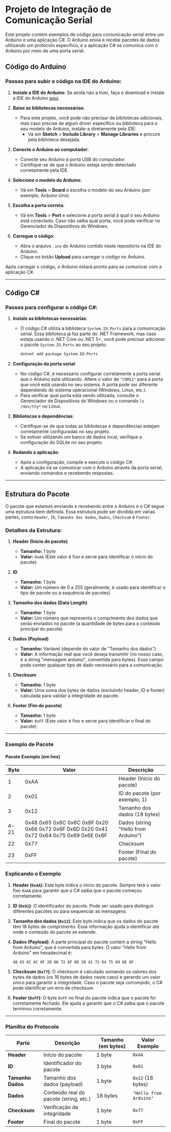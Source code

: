 # Projeto de Integração de Comunicação Serial

Este projeto contém exemplos de código para comunicação serial entre um Arduino e uma aplicação C#. O Arduino envia e recebe pacotes de dados utilizando um protocolo específico, e a aplicação C# se comunica com o Arduino por meio de uma porta serial.

## **Código do Arduino**

### Passos para subir o código na IDE do Arduino:

1. **Instale a IDE do Arduino**: Se ainda não a tiver, faça o download e instale a IDE do Arduino [aqui](https://www.arduino.cc/en/software).

2. **Baixe as bibliotecas necessárias**:
   - Para este projeto, você pode não precisar de bibliotecas adicionais, mas caso precise de algum driver específico ou biblioteca para o seu modelo de Arduino, instale-a diretamente pela IDE:
     - Vá em **Sketch** > **Include Library** > **Manage Libraries** e procure pela biblioteca desejada.

3. **Conecte o Arduino ao computador**:
   - Conecte seu Arduino à porta USB do computador.
   - Certifique-se de que o Arduino esteja sendo detectado corretamente pela IDE.

4. **Selecione o modelo do Arduino**:
   - Vá em **Tools** > **Board** e escolha o modelo do seu Arduino (por exemplo, Arduino Uno).

5. **Escolha a porta correta**:
   - Vá em **Tools** > **Port** e selecione a porta serial à qual o seu Arduino está conectado. Caso não saiba qual porta, você pode verificar no Gerenciador de Dispositivos do Windows.

6. **Carregue o código**:
   - Abra o arquivo `.ino` do Arduino contido neste repositório na IDE do Arduino.
   - Clique no botão **Upload** para carregar o código no Arduino.

Após carregar o código, o Arduino estará pronto para se comunicar com a aplicação C#.

---

## **Código C#**

### Passos para configurar o código C#:

1. **Instale as bibliotecas necessárias**:
   - O código C# utiliza a biblioteca `System.IO.Ports` para a comunicação serial. Essa biblioteca já faz parte do .NET Framework, mas caso esteja usando o .NET Core ou .NET 5+, você pode precisar adicionar o pacote `System.IO.Ports` ao seu projeto:
     ```bash
     dotnet add package System.IO.Ports
     ```

2. **Configuração da porta serial**:
   - No código C#, é necessário configurar corretamente a porta serial que o Arduino está utilizando. Altere o valor de `"COM11"` para a porta que você está usando no seu sistema. A porta pode ser diferente dependendo do sistema operacional (Windows, Linux, etc.).
   - Para verificar qual porta está sendo utilizada, consulte o Gerenciador de Dispositivos do Windows ou o comando `ls /dev/tty*` no Linux.

3. **Bibliotecas e dependências**:
   - Certifique-se de que todas as bibliotecas e dependências estejam corretamente configuradas no seu projeto.
   - Se estiver utilizando um banco de dados local, verifique a configuração do SQLite no seu projeto.

4. **Rodando a aplicação**:
   - Após a configuração, compile e execute o código C#.
   - A aplicação irá se comunicar com o Arduino através da porta serial, enviando comandos e recebendo respostas.

---

## **Estrutura do Pacote**

O pacote que estamos enviando e recebendo entre o Arduino e o C# segue uma estrutura bem definida. Essa estrutura pode ser dividida em várias partes, como `Header`, `ID`, `Tamanho dos dados`, `Dados`, `Checksum` e `Footer`.

### Detalhes da Estrutura:

1. **Header (Início do pacote)**  
   - **Tamanho:** 1 byte  
   - **Valor:** `0xAA` (Este valor é fixo e serve para identificar o início do pacote)

2. **ID**  
   - **Tamanho:** 1 byte  
   - **Valor:** Um número de 0 a 255 (geralmente, é usado para identificar o tipo de pacote ou a sequência de pacotes)

3. **Tamanho dos dados (Data Length)**  
   - **Tamanho:** 1 byte  
   - **Valor:** Um número que representa o comprimento dos dados que serão enviados no pacote (a quantidade de bytes para o conteúdo principal do pacote)

4. **Dados (Payload)**  
   - **Tamanho:** Variável (depende do valor de "Tamanho dos dados")  
   - **Valor:** A informação real que você deseja transmitir (no nosso caso, é a string "mensagem arduino", convertida para bytes). Esse campo pode conter qualquer tipo de dado necessário para a comunicação.

5. **Checksum**  
   - **Tamanho:** 1 byte  
   - **Valor:** Uma soma dos bytes de dados (excluindo header, ID e footer) calculada para validar a integridade do pacote.

6. **Footer (Fim do pacote)**  
   - **Tamanho:** 1 byte  
   - **Valor:** `0xFF` (Este valor é fixo e serve para identificar o final do pacote)

---

### Exemplo de Pacote

#### Pacote Exemplo (em hex)

| Byte | Valor                                                                                     | Descrição                           |
|------|-------------------------------------------------------------------------------------------|-------------------------------------|
| 1    | 0xAA                                                                                      | Header (Início do pacote)           |
| 2    | 0x01                                                                                      | ID do pacote (por exemplo, 1)       |
| 3    | 0x12                                                                                      | Tamanho dos dados (18 bytes)        |
| 4-21 | 0x48 0x65 0x6C 0x6C 0x6F 0x20 0x66 0x72 0x6F 0x6D 0x20 0x41 0x72 0x64 0x75 0x69 0x6E 0x6F | Dados (string "Hello from Arduino") |
| 22   | 0x77                                                                                      | Checksum                            |
| 23   | 0xFF                                                                                      | Footer (Final do pacote)            |

### Explicando o Exemplo

1. **Header (`0xAA`)**: Este byte indica o início do pacote. Sempre terá o valor fixo `0xAA` para garantir que o C# saiba que o pacote começou corretamente.
   
2. **ID (`0x01`)**: O identificador do pacote. Pode ser usado para distinguir diferentes pacotes ou para sequenciar as mensagens.

3. **Tamanho dos dados (`0x12`)**: Este byte indica que os dados do pacote têm 18 bytes de comprimento. Essa informação ajuda a identificar até onde o conteúdo do pacote se estende.

4. **Dados (Payload)**: A parte principal do pacote contém a string "Hello from Arduino", que é convertida para bytes. O valor "Hello from Arduino" em hexadecimal é:
   ```
   48 65 6C 6C 6F 20 66 72 6F 6D 20 41 72 64 75 69 6E 6F
   ```

5. **Checksum (`0x77`)**: O checksum é calculado somando os valores dos bytes de dados (os 18 bytes de dados neste caso) e gerando um valor único para garantir a integridade. Caso o pacote seja corrompido, o C# pode identificar um erro de checksum.

6. **Footer (`0xFF`)**: O byte `0xFF` no final do pacote indica que o pacote foi corretamente fechado. Ele ajuda a garantir que o C# saiba que o pacote terminou corretamente.

---

### Planilha do Protocolo

| Parte             | Descrição                              | Tamanho (em bytes) | Valor Exemplo              |
|-------------------|----------------------------------------|--------------------|----------------------------|
| **Header**        | Início do pacote                       | 1 byte             | `0xAA`                     |
| **ID**            | Identificador do pacote                | 1 byte             | `0x01`                     |
| **Tamanho Dados** | Tamanho dos dados (payload)            | 1 byte             | `0x12` (18 bytes)          |
| **Dados**         | Conteúdo real do pacote (string, etc.) | 18 bytes           | `"Hello from Arduino"`     |
| **Checksum**      | Verificação de integridade             | 1 byte             | `0x77`                     |
| **Footer**        | Final do pacote                        | 1 byte             | `0xFF`                     |
